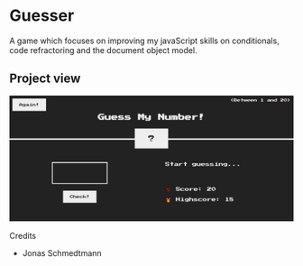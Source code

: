 # Guesser
 A game which focuses on improving my javaScript skills on conditionals, code refractoring and the document object model.

 ## Project view

 ![project screenshot](guesser.JPG)

Credits

- Jonas Schmedtmann